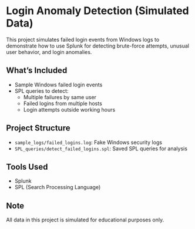 # Login Anomaly Detection (Simulated Data)

This project simulates failed login events from Windows logs to demonstrate how to use Splunk for detecting brute-force attempts, unusual user behavior, and login anomalies.

## What’s Included

- Sample Windows failed login events
- SPL queries to detect:
  - Multiple failures by same user
  - Failed logins from multiple hosts
  - Login attempts outside working hours

##  Project Structure

- `sample_logs/failed_logins.log`: Fake Windows security logs
- `SPL_queries/detect_failed_logins.spl`: Saved SPL queries for analysis

##  Tools Used

- Splunk
- SPL (Search Processing Language)

## Note

All data in this project is simulated for educational purposes only.

